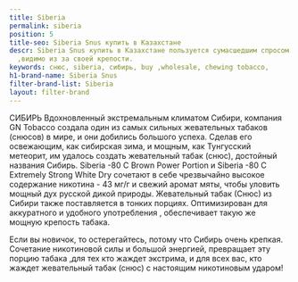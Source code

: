 ```yaml
---
title: Siberia
permalink: siberia
position: 5
title-seo: Siberia Snus купить в Казахстане
descr: Siberia Snus купить в Казахстане пользуется сумасшедшим спросом по всему миру
  ,видимо из за своей крепости.
keywords: снюс, siberia, сибирь, buy ,wholesale, chewing tobacco,
h1-brand-name: Siberia Snus
filter-brand-list: Siberia
layout: filter-brand
---
```


СИБИРЬ 
Вдохновленный экстремальным климатом Сибири, компания GN Tobacco создала один из самых сильных жевательных табаков (снюсов) в мире, и они добились большого успеха. Сделав его освежающим, как сибирская зима, и мощным, как Тунгусский метеорит, им удалось создать жевательный табак (снюс), достойный названия Сибирь.
 Siberia -80 C Brown Power Portion и Siberia -80 C Extremely Strong White Dry сочетают в себе чрезвычайно высокое содержание никотина - 43 мг/г и свежий аромат мяты, чтобы уловить мощный дух русской дикой природы. Жевательный табак (Снюс) из Сибири также поставляется в тонких порциях. Оптимизирован для аккуратного и удобного употребления , обеспечивает такую же мощную крепость табака.

Если вы новичок, то остерегайтесь, потому что Сибирь очень крепкая. Сочетание никотиновой силы и большой энергией, превращает эту порцию табака ,для тех  кто жаждет экстрима, и для всех вас, кто жаждет жевательный табак (снюс) с настоящим никотиновым ударом!